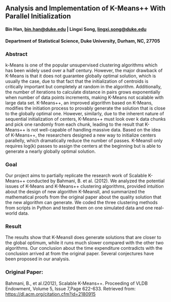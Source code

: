 ## Analysis and Implementation of K-Means++ With Parallel Initialization
#### Bin Han, bin.han@duke.edu | Lingxi Song, lingxi.song@duke.edu
#### Department of Statistical Science, Duke University, Durham, NC, 27705



### Abstract

k-Means is one of the popular unsupervised clustering algorithms which has been widely used over a half century. However, the major drawback of K-Means is that it does not guarantee globally optimal solution, which is usually the case, due to that fact that the initialization of centroids is critically important but completely at random in the algorithm. Additionally, the number of iterations to calculate distance in pairs grows exponentially when number of data points increments, making K-Means not scalable with large data set. K-Means++, an improved algorithm based on K-Means, modifies the initiation process to provably generate the solution that is close to the globally optimal one. However, similarly, due to the inherent nature of sequential initialization of centers, K-Means++ must look over k data chunks and pick one randomly from each chunk, leading to the result that K-Means++  is not well-capable of handling massive data. Based on the idea of K-Means++, the researchers designed a new way to initialize centers parallelly, which dramatically reduce the number of passes. K-Meansll only requires log(k) passes to assign the centers at the beginning but is able to generate a nearly globally optimal solution.

### Goal

Our project aims to partially replicate the research work of Scalable K-Means++ conducted by Bahmani, B. et al. (2012). We analyzed the potential issues of K-Means and K-Means++ clustering algorithms, provided intuition about the design of new algorithm K-Meansll, and summarized the mathematical proofs from the original paper about the quality solution that the new algorithm can generate. We coded the three clustering methods from scripts in Python and tested them on one simulated data and one real-world data. 

### Result

The results show that K-Meansll does generate solutions that are closer to the global optimum, while it runs much slower compared with the other two algorithms. Our conclusion about the time expenditure contradicts with the conclusion arrived at from the original paper. Several conjectures have been proposed in our analysis. 

### Original Paper:
Bahmani, B., et al.(2012), Scalable K-Means++. Proceeding of VLDB Endowment, Volume 5, Issue 7,Page 622-633. Retrieved from:
    https://dl.acm.org/citation.cfm?id=2180915
